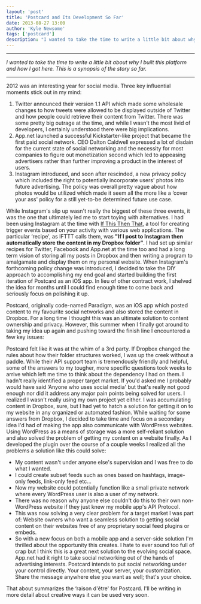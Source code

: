 ```yaml
---
layout: 'post'
title: 'Postcard and Its Development So Far'
date: 2013-08-27 13:00
author: 'Kyle Newsome'
tags: ['postcard']
description: "I wanted to take the time to write a little bit about why I built this platform and how I got here. This is a synopsis of the story so far"
---
```


----

*I wanted to take the time to write a little bit about why I built this platform and how I got here.
This is a synopsis of the story so far.*

----

2012 was an interesting year for social media. Three key influential moments stick out in my mind:

1. Twitter announced their version 1.1 API which made some wholesale changes to how tweets were allowed to be displayed
outside of Twitter and how people could retrieve their content from Twitter. There was some pretty big outrage at the
time, and while I wasn't the most livid of developers, I certainly understood there were big implications.
2. App.net launched a successful Kickstarter-like project that became the first paid social network. CEO Dalton Caldwell
expressed a lot of disdain for the current state of social networking and the necessity for most companies to figure out
monetization second which led to appeasing advertisers rather than further improving a product in the interest of users.
3. Instagram introduced, and soon after rescinded, a new privacy policy which included the right to potentially
incorporate users' photos into future advertising. The policy was overall pretty vague about how photos would be
utilized which made it seem all the more like a ‘cover your ass' policy for a still yet-to-be determined
future use case.

While Instagram's slip up wasn't really the biggest of these three events, it was the one that ultimately
led me to start toying with alternatives. I had been using Instagram at the time
with [If This Then That][1], a tool for creating trigger events based on your activity
with various web applications. The particular ‘recipe', as IFTTT calls them,
was **"If I post to Instagram then automatically store the content in my Dropbox folder”**.
I had set up similar recipes for Twitter, Facebook and App.net at the time too and had a long term vision of storing all
my posts in Dropbox and then writing a program to amalgamate and display them on my personal website. When Instagram's
forthcoming policy change was introduced, I decided to take the DIY approach to accomplishing my end goal and started
building the first iteration of Postcard as an iOS app. In lieu of other contract work, I shelved the idea for months
until I could find enough time to come back and seriously focus on polishing it up.

Postcard, originally code-named Paradigm, was an iOS app which posted content to my favourite social networks and also
stored the content in Dropbox. For a long time I thought this was an ultimate solution to content ownership and
privacy. However, this summer when I finally got around to taking my idea up again and pushing toward the finish line
I encountered a few key issues:

Postcard felt like it was at the whim of a 3rd party. If Dropbox changed the rules about how their
folder structures worked, I was up the creek without a paddle. While their API support team is tremendously
friendly and helpful, some of the answers to my tougher, more specific questions took weeks to arrive which left me
time to think about the dependency I had on them.
I hadn't really identified a proper target market. If you'd asked me I probably would have said
‘Anyone who uses social media' but that's really not good enough nor did it address any major pain points
being solved for users.
I realized I wasn't really using my own project yet either. I was accumulating content in Dropbox, sure, but I had
yet to hatch a solution for getting it on to my website in any organized or automated fashion.
While waiting for some answers from Dropbox, I decided to take time and focus on a secondary idea I'd had of making
the app also communicate with WordPress websites. Using WordPress as a means of storage was a more self-reliant
solution and also solved the problem of getting my content on a website finally. As I developed the plugin over the
course of a couple weeks I realized all the problems a solution like this could solve:

- My content wasn't under anyone else's supervision and I was free to do what I wanted.
- I could create subset feeds such as ones based on hashtags, image-only feeds, link-only feed etc…
- Now my website could potentially function like a small private network where every WordPress user is also a
user of my network.
- There was no reason why anyone else couldn't do this to their own non-WordPress website if they just knew my mobile
app's API Protocol.
- This was now solving a very clear problem for a target market I was part of: Website owners who want a seamless
solution to getting social content on their websites free of any proprietary social feed plugins or embeds.
- So with a new focus on both a mobile app and a server-side solution I'm thrilled about the opportunity this
creates. I hate to ever sound too full of crap but I think this is a great next solution to the evolving social
space. App.net had it right to take social networking out of the hands of advertising interests. Postcard intends
to put social networking under your control directly. Your content, your server, your customization. Share the message
anywhere else you want as well; that's your choice.

That about summarizes the ‘raison d'être' for Postcard. I'll be writing in more detail about
creative ways it can be used very soon.

[1]: http://ifttt.com/ "If This Then That"

[2]: http://postcardsocial.net/ "Postcard"
[3]: https://vine.co/ "Vine, by Twitter"
[4]: http://inboxzero.com/ "Inbox Zero"